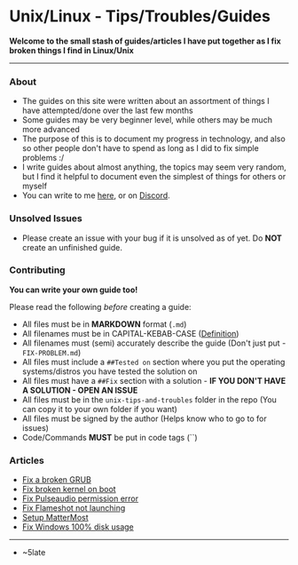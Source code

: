 # Unix/Linux - Tips/Troubles/Guides

**Welcome to the small stash of guides/articles I have put together as I fix broken things I find in Linux/Unix**

---

### About 

- The guides on this site were written about an assortment of things I have attempted/done over the last few months
- Some guides may be very beginner level, while others may be much more advanced
- The purpose of this is to document my progress in technology, and also so other people don't have to spend as long as I did to fix simple problems :/
- I write guides about almost anything, the topics may seem very random, but I find it helpful to document even the simplest of things for others or myself
- You can write to me [here](https://github.com/5late/5late/issues), or on [Discord](https://slatedev.xyz/contact/discord/).

### Unsolved Issues

- Please create an issue with your bug if it is unsolved as of yet. Do **NOT** create an unfinished guide.

### Contributing

**You can write your own guide too!**

Please read the following *before* creating a guide:

- All files must be in **MARKDOWN** format (``.md``)
- All filenames must be in CAPITAL-KEBAB-CASE ([Definition](https://www.theserverside.com/definition/Kebab-case))
- All filenames must (semi) accurately describe the guide (Don't just put - ``FIX-PROBLEM.md``)
- All files must include a ``##Tested on`` section where you put the operating systems/distros you have tested the solution on
- All files must have a ``##Fix`` section with a solution - **IF YOU DON'T HAVE A SOLUTION - OPEN AN ISSUE**
- All files must be in the ``unix-tips-and-troubles`` folder in the repo (You can copy it to your own folder if you want)
- All files must be signed by the author (Helps know who to go to for issues)
- Code/Commands **MUST** be put in code tags (``)

### Articles

- [Fix a broken GRUB](./FIX-BROKEN-GRUB.md)
- [Fix broken kernel on boot](./FIX-BROKEN-KERNEL-BOOT.md)
- [Fix Pulseaudio permission error](./FIX-PULSEAUDIO-PERMISSIONS.md)
- [Fix Flameshot not launching](./FLAMESHOT-DO-NOT-WORK.md)
- [Setup MatterMost](./SET-UP-MATTERMOST.md)
- [Fix Windows 100% disk usage](./FIX-WINDOWS-100-DISK-USAGE.md)

--- 

- ~5late